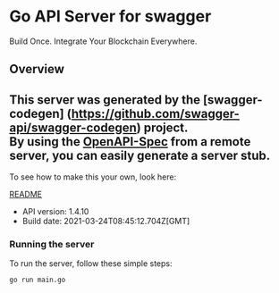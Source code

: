 # Go API Server for swagger

Build Once. Integrate Your Blockchain Everywhere.

## Overview
This server was generated by the [swagger-codegen]
(https://github.com/swagger-api/swagger-codegen) project.  
By using the [OpenAPI-Spec](https://github.com/OAI/OpenAPI-Specification) from a remote server, you can easily generate a server stub.  
-

To see how to make this your own, look here:

[README](https://github.com/swagger-api/swagger-codegen/blob/master/README.md)

- API version: 1.4.10
- Build date: 2021-03-24T08:45:12.704Z[GMT]


### Running the server
To run the server, follow these simple steps:

```
go run main.go
```

